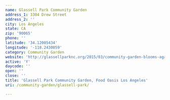 ```yaml
---
name: Glassell Park Community Garden
address_1: 3304 Drew Street
address_2: ''
city: Los Angeles
state: CA
zip: '90065'
phone: ''
latitude: '34.12005434'
longitude: '-118.2430059'
category: Community Garden
website: 'http://glassellparknc.org/2015/03/community-garden-blooms-again/'
active: 'Y'
daycode: ''
open: ''
close: ''
title: 'Glassell Park Community Garden, Food Oasis Los Angeles'
uri: /community-garden/glassell-park/

---
```


